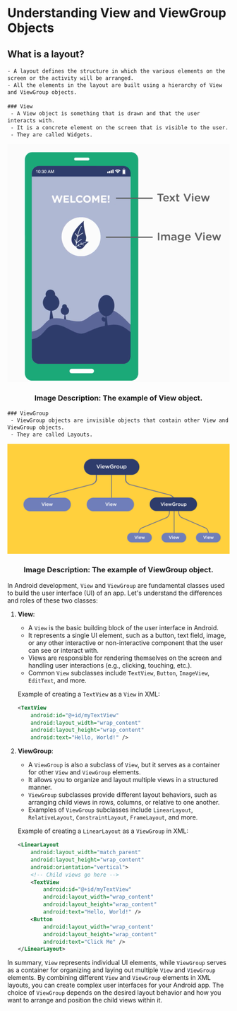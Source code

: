 # Understanding View and ViewGroup Objects

  ## What is a layout?
    - A layout defines the structure in which the various elements on the screen or the activity will be arranged.
    - All the elements in the layout are built using a hierarchy of View and ViewGroup objects.

    ### View
     - A View object is something that is drawn and that the user interacts with.
     - It is a concrete element on the screen that is visible to the user.
     - They are called Widgets.

<p align="center">
<img src="https://github.com/Amit-Ashok-Swain/Android-Kick-Off/blob/main/images/Understanding-View-and-ViewGroup-Objects/01.png" alt="Image Description" />
</p>
                                        <h3 align = "center">  Image Description: The example of View object.</h3>


    ### ViewGroup
     - ViewGroup objects are invisible objects that contain other View and ViewGroup objects.
     - They are called Layouts.

<p align="center">
<img src="https://github.com/Amit-Ashok-Swain/Android-Kick-Off/blob/main/images/Understanding-View-and-ViewGroup-Objects/02.png" alt="Image Description" />
</p>
                                       <h3 align = "center">Image Description: The example of ViewGroup object.</h3>



In Android development, `View` and `ViewGroup` are fundamental classes used to build the user interface (UI) of an app. Let's understand the differences and roles of these two classes:

1. **View**:
   - A `View` is the basic building block of the user interface in Android.
   - It represents a single UI element, such as a button, text field, image, or any other interactive or non-interactive component that the user can see or interact with.
   - Views are responsible for rendering themselves on the screen and handling user interactions (e.g., clicking, touching, etc.).
   - Common `View` subclasses include `TextView`, `Button`, `ImageView`, `EditText`, and more.

   Example of creating a `TextView` as a `View` in XML:
   ```xml
   <TextView
       android:id="@+id/myTextView"
       android:layout_width="wrap_content"
       android:layout_height="wrap_content"
       android:text="Hello, World!" />
   ```

2. **ViewGroup**:
   - A `ViewGroup` is also a subclass of `View`, but it serves as a container for other `View` and `ViewGroup` elements.
   - It allows you to organize and layout multiple views in a structured manner.
   - `ViewGroup` subclasses provide different layout behaviors, such as arranging child views in rows, columns, or relative to one another.
   - Examples of `ViewGroup` subclasses include `LinearLayout`, `RelativeLayout`, `ConstraintLayout`, `FrameLayout`, and more.

   Example of creating a `LinearLayout` as a `ViewGroup` in XML:
   ```xml
   <LinearLayout
       android:layout_width="match_parent"
       android:layout_height="wrap_content"
       android:orientation="vertical">
       <!-- Child views go here -->
       <TextView
           android:id="@+id/myTextView"
           android:layout_width="wrap_content"
           android:layout_height="wrap_content"
           android:text="Hello, World!" />
       <Button
           android:layout_width="wrap_content"
           android:layout_height="wrap_content"
           android:text="Click Me" />
   </LinearLayout>
   ```

In summary, `View` represents individual UI elements, while `ViewGroup` serves as a container for organizing and laying out multiple `View` and `ViewGroup` elements. By combining different `View` and `ViewGroup` elements in XML layouts, you can create complex user interfaces for your Android app. The choice of `ViewGroup` depends on the desired layout behavior and how you want to arrange and position the child views within it.
